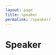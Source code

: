 ```yaml
---
layout: page
title: speaker
permalink: /speaker/
---
```


<amp-img width="600" height="300" layout="responsive" src="http://lorempixel.com/600/300/sports"></amp-img>

<h1>Speaker</h1>

